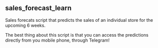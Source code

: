 ## sales_forecast_learn

Sales forecats script that predicts the sales of an individual store for the upcoming 6 weeks. 

The best thing about this script is that you can access the predictions directly from you mobile phone, through Telegram!
